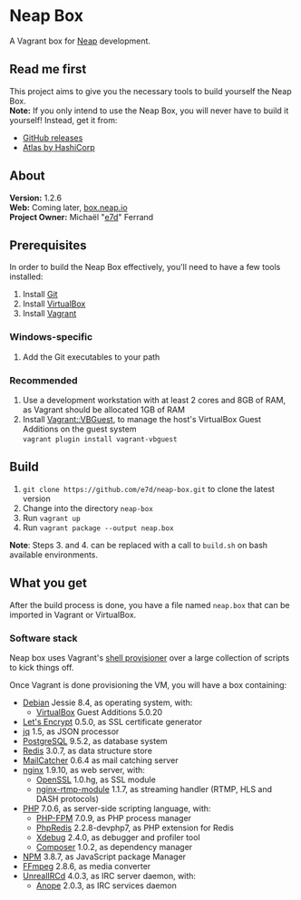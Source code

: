 # Neap Box

A Vagrant box for [Neap](https://github.com/e7d/neap) development.

## Read me first

This project aims to give you the necessary tools to build yourself the Neap Box.  
**Note:** If you only intend to use the Neap Box, you will never have to build it yourself! Instead, get it from:
* [GitHub releases](./releases)
* [Atlas by HashiCorp](https://atlas.hashicorp.com/e7d/boxes/neap-box)

## About

**Version:** 1.2.6  
**Web:** Coming later, [box.neap.io](http://box.neap.io)  
**Project Owner:** Michaël "[e7d](https://github.com/e7d)" Ferrand

## Prerequisites

In order to build the Neap Box effectively, you'll need to have a few tools installed:

1. Install [Git](https://git-scm.com)
1. Install [VirtualBox](http://virtualbox.org)
1. Install [Vagrant](http://vagrantup.com)

### Windows-specific ###

1. Add the Git executables to your path

### Recommended

1. Use a development workstation with at least 2 cores and 8GB of RAM, as Vagrant should be allocated 1GB of RAM
1. Install [Vagrant::VBGuest](https://github.com/dotless-de/vagrant-vbguest), to manage the host's VirtualBox Guest Additions on the guest system  
`vagrant plugin install vagrant-vbguest`

## Build ##

1. `git clone https://github.com/e7d/neap-box.git` to clone the latest version
2. Change into the directory `neap-box`
3. Run `vagrant up`
4. Run `vagrant package --output neap.box`

**Note**: Steps 3. and 4. can be replaced with a call to `build.sh` on bash available environments.

## What you get ##

After the build process is done, you have a file named `neap.box` that can be imported in Vagrant or VirtualBox.

### Software stack ###

Neap box uses Vagrant's [shell provisioner](https://docs.vagrantup.com/v2/provisioning/shell.html) over a large collection of scripts to kick things off.

Once Vagrant is done provisioning the VM, you will have a box containing:

* [Debian](https://www.debian.org/) Jessie 8.4, as operating system, with:
    * [VirtualBox](https://www.virtualbox.org/) Guest Additions 5.0.20
* [Let's Encrypt](https://letsencrypt.org/) 0.5.0, as SSL certificate generator
* [jq](https://stedolan.github.io/jq/) 1.5, as JSON processor
* [PostgreSQL](http://www.postgresql.org/) 9.5.2, as database system
* [Redis](http://redis.io/) 3.0.7, as data structure store
* [MailCatcher](http://mailcatcher.me/) 0.6.4 as mail catching server
* [nginx](http://nginx.org/) 1.9.10, as web server, with:
    * [OpenSSL](https://www.openssl.org/) 1.0.hg, as SSL module
    * [nginx-rtmp-module](https://github.com/sergey-dryabzhinsky/nginx-rtmp-module) 1.1.7, as streaming handler (RTMP, HLS and DASH protocols)
* [PHP](http://php.net/) 7.0.6, as server-side scripting language, with:
    * [PHP-FPM](http://php-fpm.org/) 7.0.9, as PHP process manager
    * [PhpRedis](https://github.com/phpredis/phpredis) 2.2.8-devphp7, as PHP extension for Redis
    * [Xdebug](http://xdebug.org/) 2.4.0, as debugger and profiler tool
    * [Composer](https://getcomposer.org/) 1.0.2, as dependency manager
* [NPM](https://www.npmjs.com/) 3.8.7, as JavaScript package Manager
* [FFmpeg](https://www.ffmpeg.org/) 2.8.6, as media converter
* [UnrealIRCd](https://www.unrealircd.org/) 4.0.3, as IRC server daemon, with:
    * [Anope](https://www.anope.org/) 2.0.3, as IRC services daemon
